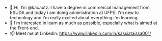 - 👋 Hi, I’m @kacautz. I have a degree in commercial management from ESUDA and today i am doing administration at UFPE.  I'm new to technology and i'm really excited about everything i'm learning.
- 👀 I’m interested in learn as much as possible, especially what is aimed at the Front-end.
- 📫 Meet me at LinkedIn: https://www.linkedin.com/in/kassiataissa001/ 

<!---
kacautz/kacautz is a ✨ special ✨ repository because its `README.md` (this file) appears on your GitHub profile.
You can click the Preview link to take a look at your changes.
--->
